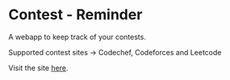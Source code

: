 # Contest - Reminder
A webapp to keep track of your contests.

Supported contest sites -> Codechef, Codeforces and Leetcode

Visit the site <a href="http://www.hanspattnaik.in/contest-reminder/" target="_blank">here</a>.
